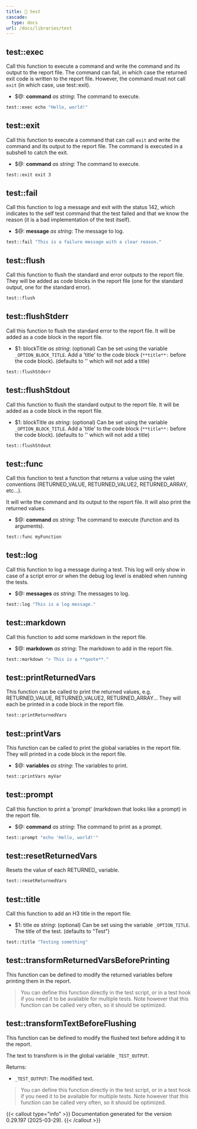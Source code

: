 ```yaml
---
title: 📂 test
cascade:
  type: docs
url: /docs/libraries/test
---
```


## test::exec

Call this function to execute a command and write the command and its output to the report file.
The command can fail, in which case the returned exit code is written to the report file.
However, the command must not call `exit` (in which case, use test::exit).

- $@: **command** _as string_:
      The command to execute.

```bash
test::exec echo "Hello, world!"
```

## test::exit

Call this function to execute a command that can call `exit` and write the command and its output to the report file.
The command is executed in a subshell to catch the exit.

- $@: **command** _as string_:
      The command to execute.

```bash
test::exit exit 3
```

## test::fail

Call this function to log a message and exit with the status 142, which
indicates to the self test command that the test failed and that we know the
reason (it is a bad implementation of the test itself).

- $@: **message** _as string_:
      The message to log.

```bash
test::fail "This is a failure message with a clear reason."
```

## test::flush

Call this function to flush the standard and error outputs to the report file.
They will be added as code blocks in the report file (one for the standard
output, one for the standard error).

```bash
test::flush
```

## test::flushStderr

Call this function to flush the standard error to the report file.
It will be added as a code block in the report file.

- $1: blockTitle _as string_:
      (optional) Can be set using the variable `_OPTION_BLOCK_TITLE`.
      Add a 'title' to the code block (`**title**:` before the code block).
      (defaults to '' which will not add a title)

```bash
test::flushStderr
```

## test::flushStdout

Call this function to flush the standard output to the report file.
It will be added as a code block in the report file.

- $1: blockTitle _as string_:
      (optional) Can be set using the variable `_OPTION_BLOCK_TITLE`.
      Add a 'title' to the code block (`**title**:` before the code block).
      (defaults to '' which will not add a title)

```bash
test::flushStdout
```

## test::func

Call this function to test a function that returns a value using the valet
conventions (RETURNED_VALUE, RETURNED_VALUE2, RETURNED_ARRAY, etc...).

It will write the command and its output to the report file.
It will also print the returned values.

- $@: **command** _as string_:
      The command to execute (function and its arguments).

```bash
test::func myFunction
```

## test::log

Call this function to log a message during a test.
This log will only show in case of a script error or when the debug
log level is enabled when running the tests.

- $@: **messages** _as string_:
      The messages to log.

```bash
test::log "This is a log message."
```

## test::markdown

Call this function to add some markdown in the report file.

- $@: **markdown** _as string_:
      The markdown to add in the report file.

```bash
test::markdown "> This is a **quote**."
```

## test::printReturnedVars

This function can be called to print the returned values,
e.g. RETURNED_VALUE, RETURNED_VALUE2, RETURNED_ARRAY...
They will each be printed in a code block in the report file.

```bash
test::printReturnedVars
```

## test::printVars

This function can be called to print the global variables in the report file.
They will printed in a code block in the report file.

- $@: **variables** _as string_:
      The variables to print.

```bash
test::printVars myVar
```

## test::prompt

Call this function to print a 'prompt' (markdown that looks like a prompt) in the report file.

- $@: **command** _as string_:
      The command to print as a prompt.

```bash
test::prompt "echo 'Hello, world!'"
```

## test::resetReturnedVars

Resets the value of each RETURNED_ variable.

```bash
test::resetReturnedVars
```

## test::title

Call this function to add an H3 title in the report file.

- $1: title _as string_:
      (optional) Can be set using the variable `_OPTION_TITLE`.
      The title of the test.
     (defaults to "Test")

```bash
test::title "Testing something"
```

## test::transformReturnedVarsBeforePrinting

This function can be defined to modify the returned variables before printing them in the report.

> You can define this function directly in the test script, or in a test hook if
> you need it to be available for multiple tests.
> Note however that this function can be called very often, so it should be optimized.

## test::transformTextBeforeFlushing

This function can be defined to modify the flushed text before adding it to the report.

The text to transform is in the global variable `_TEST_OUTPUT`.

Returns:

- `_TEST_OUTPUT`: The modified text.

> You can define this function directly in the test script, or in a test hook if
> you need it to be available for multiple tests.
> Note however that this function can be called very often, so it should be optimized.

{{< callout type="info" >}}
Documentation generated for the version 0.29.197 (2025-03-29).
{{< /callout >}}
